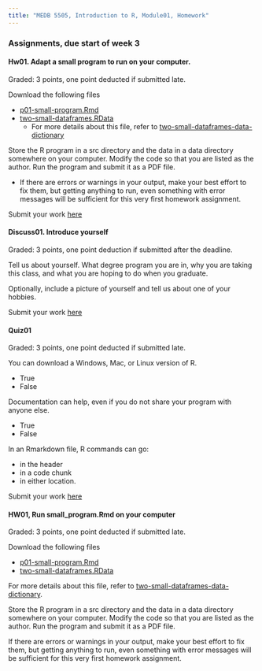 ```yaml
---
title: "MEDB 5505, Introduction to R, Module01, Homework"
---
```


### Assignments, due start of week 3

#### Hw01. Adapt a small program to run on your computer.

Graded: 3 points, one point deducted if submitted late.

Download the following files

+ [p01-small-program.Rmd][git1]
+ [two-small-dataframes.RData][git2]
  + For more details about this file, refer to [two-small-dataframes-data-dictionary][git3]

Store the R program in a src directory and the data in a data directory somewhere on your computer. Modify the code so that you are listed as the author. Run the program and submit it as a PDF file.
 
+ If there are errors or warnings in your output, make your best effort to fix them, but getting anything to run, even something with error messages will be sufficient for this very first homework assignment.

Submit your work [here][can1]

#### Discuss01. Introduce yourself

Graded: 3 points, one point deduction if submitted after the deadline.

Tell us about yourself. What degree program you are in, why you are taking this class, and what you are hoping to do when you graduate.

Optionally, include a picture of yourself and tell us about one of your hobbies.

Submit your work [here][can2]

#### Quiz01

Graded: 3 points, one point deducted if submitted late.

You can download a Windows, Mac, or Linux version of R.

+ True
+ False

Documentation can help, even if you do not share your program with anyone else.

+ True
+ False

In an Rmarkdown file, R commands can go:

+ in the header
+ in a code chunk
+ in either location.

Submit your work [here][can3]

#### HW01, Run small_program.Rmd on your computer

Graded: 3 points, one point deducted if submitted late.

Download the following files

+ [p01-small-program.Rmd][git1]
+ [two-small-dataframes.RData][git2]

For more details about this file, refer to [two-small-dataframes-data-dictionary][git3].

Store the R program in a src directory and the data in a data directory somewhere on your computer. Modify the code so that you are listed as the author. Run the program and submit it as a PDF file.

If there are errors or warnings in your output, make your best effort to fix them, but getting anything to run, even something with error messages will be sufficient for this very first homework assignment.



[can1]: https://umkc.instructure.com/courses/65169/assignments/279192?module_item_id=830847
[can2]: https://umkc.instructure.com/courses/65169/assignments/279189
[can3]: https://umkc.instructure.com/courses/65169/quizzes/64820?module_item_id=830849



[git1]: https://github.com/pmean/classes/blob/master/introduction-to-r/src/p01-small-program.Rmd
[git2]: https://github.com/pmean/classes/blob/master/introduction-to-r/data/two-small-dataframes.RData
[git3]: https://github.com/pmean/classes/blob/master/introduction-to-r/data/two-small-dataframes-data-dictionary.yaml
